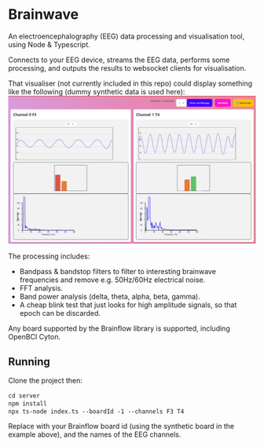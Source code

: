 # Brainwave
An electroencephalography (EEG) data processing and visualisation tool, using Node & Typescript.

Connects to your EEG device, streams the EEG data, performs some processing, and outputs the results to websocket clients for visualisation.

That visualiser (not currently included in this repo) could display something like the following (dummy synthetic data is used here):
![Brainwave Visualization](screenshot1.png "Brainwave Visualization")

The processing includes:
* Bandpass & bandstop filters to filter to interesting brainwave frequencies and remove e.g. 50Hz/60Hz electrical noise.
* FFT analysis.
* Band power analysis (delta, theta, alpha, beta, gamma).
* A cheap blink test that just looks for high amplitude signals, so that epoch can be discarded.

Any board supported by the Brainflow library is supported, including OpenBCI Cyton.

## Running
Clone the project then:
```
cd server
npm install
npx ts-node index.ts --boardId -1 --channels F3 T4 
```

Replace with your Brainflow board id (using the synthetic board in the example above), and the names of the EEG channels.